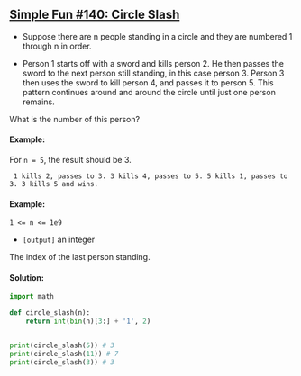 ## [Simple Fun #140: Circle Slash](https://www.codewars.com/kata/58a6ac309b5762b7aa000030)

- Suppose there are n people standing in a circle and they are numbered 1 through n in order.

- Person 1 starts off with a sword and kills person 2. He then passes the sword to the next person still standing, in this case person 3. Person 3 then uses the sword to kill person 4, and passes it to person 5. This pattern continues around and around the circle until just one person remains.

What is the number of this person?

#### Example:

For `n = 5`, the result should be 3.

` 1 kills 2, passes to 3. 3 kills 4, passes to 5. 5 kills 1, passes to 3. 3 kills 5 and wins.`

#### Example:

`1 <= n <= 1e9`

- `[output]` an integer

The index of the last person standing.

#### Solution:

```python
import math

def circle_slash(n):
    return int(bin(n)[3:] + '1', 2)


print(circle_slash(5)) # 3
print(circle_slash(11)) # 7
print(circle_slash(3)) # 3
```